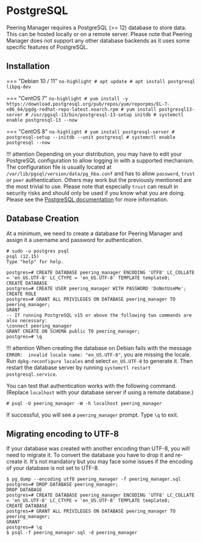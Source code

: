 # PostgreSQL
Peering Manager requires a PostgreSQL (>= 12) database to store data. This can be
hosted locally or on a remote server. Please note that Peering Manager does not
support any other database backends as it uses some specific features of
PostgreSQL.

## Installation

=== "Debian 10 / 11"
	```no-highlight
	# apt update
	# apt install postgresql libpq-dev
	```

=== "CentOS 7"
	```no-highlight
	# yum install -y https://download.postgresql.org/pub/repos/yum/reporpms/EL-7-x86_64/pgdg-redhat-repo-latest.noarch.rpm
	# yum install postgresql13-server
	# /usr/pgsql-13/bin/postgresql-13-setup initdb
	# systemctl enable postgresql-13 --now
	```

=== "CentOS 8"
	```no-highlight
	# yum install postgresql-server
	# postgresql-setup --initdb --unit postgresql
	# systemctl enable postgresql --now
	```

!!! attention
	Depending on your distribution, you may have to edit your PostgreSQL
	configuration to allow logging in with a supported mechanism.
	The configuration file is usually located at `/var/lib/pgsql/version/data/pg_hba.conf`
	and has to allow `password`, `trust` or `peer` authentication. Others may work but
	the previously mentioned are the most trivial to use. Please note that especially
	`trust` can result in security risks and should only be used if you
	know what you are doing.
	Please see the [PostgreSQL documentation](https://www.postgresql.org/docs/11/auth-pg-hba-conf.html)
	for more information.


## Database Creation

At a minimum, we need to create a database for Peering Manager and assign it a
username and password for authentication.

```no-highlight
# sudo -u postgres psql
psql (12.15)
Type "help" for help.

postgres=# CREATE DATABASE peering_manager ENCODING 'UTF8' LC_COLLATE = 'en_US.UTF-8' LC_CTYPE = 'en_US.UTF-8' TEMPLATE template0;
CREATE DATABASE
postgres=# CREATE USER peering_manager WITH PASSWORD 'DoNotUseMe';
CREATE ROLE
postgres=# GRANT ALL PRIVILEGES ON DATABASE peering_manager TO peering_manager;
GRANT
-- If running PostgreSQL v15 or above the following two commands are also necessary:
\connect peering_manager
GRANT CREATE ON SCHEMA public TO peering_manager;
postgres=# \q
```

!!! attention
	When creating the database on Debian fails with the message
	`ERROR:  invalid locale name: "en_US.UTF-8"`, you are missing the locale.
	Run `dpkg-reconfigure locales` and select `en_US.UTF-8` to generate it.
	Then restart the database server by running `systemctl restart postgresql.service`.

You can test that authentication works with the following command. (Replace
`localhost` with your database server if using a remote database.)

```no-highlight
# psql -U peering_manager -W -h localhost peering_manager
```

If successful, you will see a `peering_manager` prompt. Type `\q` to exit.

## Migrating encoding to UTF-8

If your database was created with another encoding than UTF-8, you will
need to migrate it. To convert the database you have to drop it and
re-create it. It's not mandatory but you may face some issues if the encoding
of your database is not set to UTF-8.

```no-highlight
$ pg_dump --encoding utf8 peering_manager -f peering_manager.sql
postgres=# DROP DATABASE peering_manager;
DROP DATABASE
postgres=# CREATE DATABASE peering_manager ENCODING 'UTF8' LC_COLLATE = 'en_US.UTF-8' LC_CTYPE = 'en_US.UTF-8' TEMPLATE template0;
CREATE DATABASE
postgres=# GRANT ALL PRIVILEGES ON DATABASE peering_manager TO peering_manager;
GRANT
postgres=# \q
$ psql -f peering_manager.sql -d peering_manager
```
